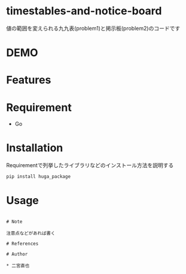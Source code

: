 # timestables-and-notice-board

値の範囲を変えられる九九表(problem1)と掲示板(problem2)のコードです
 
# DEMO
 

 
# Features
 
 
# Requirement
 
* Go
 
# Installation
 
Requirementで列挙したライブラリなどのインストール方法を説明する
 
```bash
pip install huga_package
```
 
# Usage
 
```
 
# Note
 
注意点などがあれば書く

# References
 
# Author
 
* 二宮直也
 
